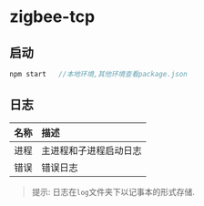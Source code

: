 # zigbee-tcp

## 启动

```javascript
npm start   //本地环境,其他环境查看package.json
```



## 日志

| 名称      |     描述 |
| :-------- | :--------|
| 进程    |   主进程和子进程启动日志 |
| 错误    |   错误日志 |

>提示: 日志在`log`文件夹下以记事本的形式存储.